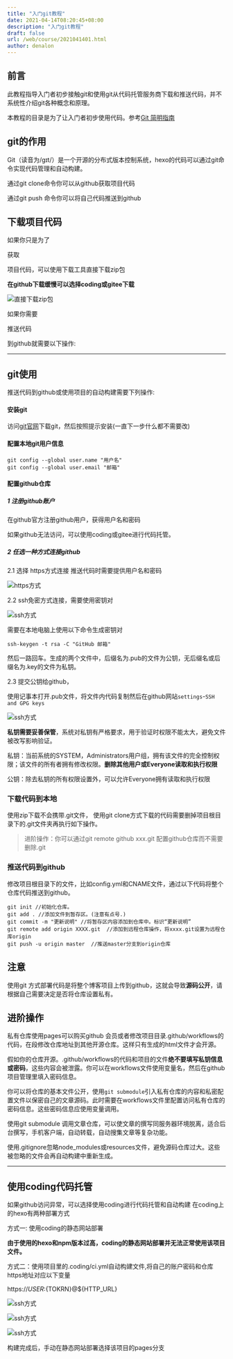 ```yaml
---
title: "入门git教程"
date: 2021-04-14T08:20:45+08:00
description: "入门git教程"
draft: false
url: /web/course/2021041401.html
author: denalon
---
```


## 前言 

此教程指导入门者初步接触git和使用git从代码托管服务商下载和推送代码，并不系统性介绍git各种概念和原理。

本教程的目录是为了让入门者初步使用代码。参考[Git 简明指南](https://www.runoob.com/manual/git-guide/)


## git的作用

Git（读音为/gɪt/）是一个开源的分布式版本控制系统，hexo的代码可以通过git命令实现代码管理和自动构建。

<p class="text-success">通过git clone命令你可以从github获取项目代码</p>

<p class="text-warning">通过git push 命令你可以将自己代码推送到github</p>


## 下载项目代码

<div>
    <span class="form-inline "><p>如果你只是为了</p><p class="text-success">获取</p><p>项目代码，可以使用下载工具直接下载zip包</p>
    </span>
</div>

**在github下载缓慢可以选择coding或gitee下载**

![直接下载zip包](https://base.oribos.city/images/2021/04/202104140001.png)

<div>
    <span class="form-inline "><p>如果你需要</p><p class="text-warning">推送代码</p><p>到github就需要以下操作:</p>
    </span>
</div>

<hr>

## git使用

推送代码到github或使用项目的自动构建需要下列操作:


#### 安装git 

访问[git官网](https://git-scm.com/)下载git，然后按照提示安装(一直下一步什么都不需要改)


#### 配置本地git用户信息

```
git config --global user.name "用户名"
git config --global user.email "邮箱"
```


#### 配置github仓库

##### 1 注册github账户

在github官方注册github用户，获得用户名和密码

如果github无法访问，可以使用coding或gitee进行代码托管。


##### 2 任选一种方式连接github

2.1 选择 https方式连接 推送代码时需要提供用户名和密码

![https方式](https://base.oribos.city/images/2021/04/202104140003.png)

2.2 ssh免密方式连接，需要使用密钥对

![ssh方式](https://base.oribos.city/images/2021/04/202104140004.png)

需要在本地电脑上使用以下命令生成密钥对
 
```
ssh-keygen -t rsa -C "GitHub 邮箱"
```

然后一路回车。生成的两个文件中，后缀名为.pub的文件为公钥，无后缀名或后缀名为.key的文件为私钥。


2.3 提交公钥给github，


使用记事本打开.pub文件，将文件内代码复制然后在github网站`settings`-`SSH and GPG keys`

![ssh方式](https://base.oribos.city/images/2021/04/202104140002.png)


**私钥需要妥善保管**，系统对私钥有严格要求，用于验证时权限不能太大，避免文件被改写影响验证。


私钥：当前系统的SYSTEM，Administrators用户组，拥有该文件的完全控制权限；该文件的所有者拥有修改权限。**删除其他用户或Everyone读取和执行权限**

公钥：除去私钥的所有权限设置外，可以允许Everyone拥有读取和执行权限



### 下载代码到本地

使用zip下载不会携带.git文件， 使用git clone方式下载的代码需要删掉项目根目录下的.git文件夹再执行如下操作。

> 进阶操作：你可以通过git remote github xxx.git 配置github仓库而不需要删除.git


### 推送代码到github

修改项目根目录下的文件，比如config.yml和CNAME文件，通过以下代码将整个仓库代码推送到github。

```
git init //初始化仓库。 
git add . //添加文件到暂存区。(注意有点号.) 
git commit -m "更新说明" //将暂存区内容添加到仓库中。标识“更新说明” 
git remote add origin XXXX.git  //添加到远程仓库操作，将xxxx.git设置为远程仓库origin 
git push -u origin master  //推送master分支到origin仓库

```

## 注意

使用git 方式部署代码是将整个博客项目上传到github，这就会导致**源码公开**，请根据自己需要决定是否将仓库设置私有。


## 进阶操作

私有仓库使用pages可以购买github 会员或者修改项目目录.github/workflows的代码，在段修改仓库地址到其他开源仓库。这样只有生成的html文件才会开源。

假如你的仓库开源。.github/workflows的代码和项目的文件**绝不要填写私钥信息或密码**，这些内容会被泄露。你可以在workflows文件使用变量名，然后在github项目管理里填入密码信息。

你可以将仓库的基本文件公开，使用`git submodule`引入私有仓库的内容和私密配置文件以保密自己的文章源码。此时需要在workflows文件里配置访问私有仓库的密码信息。这些密码信息应使用变量调用。

使用git submodule 调用文章仓库，可以使文章的撰写同服务器环境脱离，适合后台撰写，手机客户端，自动转载，自动搜集文章等复杂功能。

使用.gitignore忽略node_modules或resources文件，避免源码仓库过大。这些被忽略的文件会再自动构建中重新生成。

<hr>

## 使用coding代码托管

如果github访问异常，可以选择使用coding进行代码托管和自动构建
在coding上的hexo有两种部署方式

方式一: 使用coding的静态网站部署

**由于使用的hexo和npm版本过高，coding的静态网站部署并无法正常使用该项目文件。**

方式二：使用项目里的.coding/ci.yml自动构建文件,将自己的账户密码和仓库https地址对应以下变量

https://${USER}:${TOKRN}@${HTTP_URL}

![ssh方式](https://base.oribos.city/images/2021/04/202104140005.png)


![ssh方式](https://base.oribos.city/images/2021/04/202104140006.png)


![ssh方式](https://base.oribos.city/images/2021/04/202104140007.png)


构建完成后，手动在静态网站部署选择该项目的pages分支